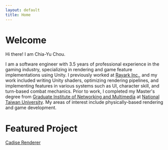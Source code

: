 ```yaml
---
layout: default
title: Home
---
```


# Welcome
Hi there! I am Chia-Yu Chou.

I am a software engineer with 3.5 years of professional experience in the gaming industry, specializing in rendering and game feature implementations using Unity. I previously worked at [Rayark Inc.](https://www.rayark.com/en/), and my work included writing Unity shaders, optimizing rendering pipelines, and implementing features in various systems such as UI, character skill, and turn-based combat mechanics. Prior to work, I completed my Master's degree from [Graduate Institute of Networking and Multimedia](https://www.inm.ntu.edu.tw/main.php) at [National Taiwan University](https://www.ntu.edu.tw/english/). My areas of interest include physically-based rendering and game development.

# Featured Project
[Cadise Renderer](https://github.com/xh5a5n6k6/cadise/)
